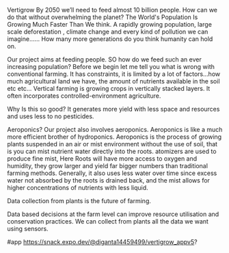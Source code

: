 Vertigrow
By 2050 we’ll need to feed almost 10 billion people. How can we do that without overwhelming the planet? The World's Population Is Growing Much Faster Than We think. A rapidly growing population, large scale deforestation , climate change and every kind of pollution we can imagine…… How many more generations do you think humanity can hold on.

Our project aims at feeding people. SO how do we feed such an ever increasing population? Before we begin let me tell you what is wrong with conventional farming. It has constraints, it is limited by a lot of factors…how much agricultural land we have, the amount of nutrients available in the soil etc etc… Vertical farming is growing crops in vertically stacked layers. It often incorporates controlled-environment agriculture.

Why Is this so good?
It generates more yield with less space and resources and uses less to no pesticides.

Aeroponics?
Our project also involves aeroponics. Aeroponics is like a much more efficient brother of hydroponics. Aeroponics is the process of growing plants suspended in an air or mist environment without the use of soil, that is you can mist nutrient water directly into the roots. atomizers are used to produce fine mist, Here Roots will have more access to oxygen and humidity, they grow larger and yield far bigger numbers than traditional farming methods. Generally, it also uses less water over time since excess water not absorbed by the roots is drained back, and the mist allows for higher concentrations of nutrients with less liquid.

Data collection from plants is the future of farming.

Data based decisions at the farm level can improve resource utilisation and conservation practices. We can collect from plants all the data we want using sensors.


#app
https://snack.expo.dev/@diganta14459499/vertigrow_appv5?

